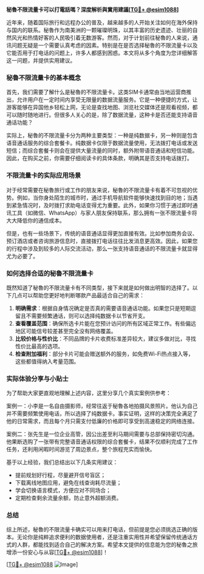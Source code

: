 **秘魯不限流量卡可以打電話嗎？深度解析與實用建議[[TG💪+ @esim1088](https://t.me/s/esim1088)]**

近年来，随着国际旅行和远程办公的普及，越来越多的人开始关注如何在海外保持与国内的联系。秘魯作为南美洲的一颗璀璨明珠，以其丰富的历史遗迹、壮丽的自然风光和热情好客的人民吸引着无数游客。然而，对于计划前往秘魯的人来说，通讯问题无疑是一个需要认真考虑的因素。特别是在是否选择秘魯的不限流量卡以及它能否用于打电话的问题上，许多人都感到困惑。本文将从多个角度为您详细解答这一问题，并提供实用建议。

### 秘魯不限流量卡的基本概念

首先，我们需要了解什么是秘魯的不限流量卡。这类SIM卡通常由当地运营商推出，允许用户在一定时间内享受无限量的数据流量服务。它是一种便捷的方式，让游客能够在异国他乡轻松上网，无论是查找地图、浏览社交媒体还是观看视频，都可以随时随地进行。但很多人关心的是，除了数据流量，这种卡是否还能支持语音通话功能？

实际上，秘魯的不限流量卡分为两种主要类型：一种是纯数据卡，另一种则是包含语音通话服务的综合套餐卡。纯数据卡仅限于数据流量使用，无法拨打电话或发送短信；而综合套餐卡则会在提供大量流量的同时，额外附带语音通话和短信功能。因此，在购买之前，你需要仔细阅读卡的具体条款，明确其是否支持电话拨打。

### 不限流量卡的实际应用场景

对于经常需要在秘魯旅行或工作的朋友来说，秘魯的不限流量卡有着不可忽视的优势。例如，当你身处陌生的城市时，通过手机导航软件能够快速找到目的地；当遇到紧急情况时，及时拨打求助电话变得尤为重要。此外，如果你习惯于通过即时通讯工具（如微信、WhatsApp）与家人朋友保持联系，那么拥有一张不限流量卡将大大降低你的通信成本。

但是，也有一些场景下，传统的语音通话显得更加直接有效。比如参加商务会议、预订酒店或者咨询旅游信息时，直接拨打电话往往比发消息更高效。因此，如果您的行程中涉及到较多的人际交流活动，那么一张支持语音通话的不限流量卡就显得尤为必要了。

### 如何选择合适的秘魯不限流量卡

既然知道了秘魯的不限流量卡有不同类型，接下来就是如何做出明智的选择了。以下几点可以帮助您更好地判断哪款产品最适合自己的需求：

1. **明确需求**：根据自身情况确定是否真的需要语音通话功能。如果您只是短期逗留且不需要频繁通话，则可以选择纯数据卡以节省开支。
2. **查看覆盖范围**：确保所选卡片能在您预计访问的所有区域正常工作。有些偏远地区可能信号较差甚至完全没有网络覆盖。
3. **比较价格与性价比**：不同品牌的卡片收费标准差异较大，建议多做对比，寻找性价比最高的选项。
4. **检查附加福利**：部分卡片可能会赠送额外的服务，如免费Wi-Fi热点接入等，这些都值得纳入考量范围。

### 实际体验分享与小贴士

为了帮助大家更直观地理解上述内容，这里分享几个真实案例供参考：

案例一：小李是一名自由摄影师，经常往返于秘魯各地拍摄风景照片。他认为自己并不需要频繁使用电话，所以选择了纯数据卡。事实证明，这样的决策完全满足了他的日常需求，而且每个月只需支付低廉的价格即可享受到高速稳定的网络连接。

案例二：张先生是一位企业高管，因公出差至利马期间需要与总部保持密切沟通。他果断选购了一张带有完整语音通话权限的综合套餐卡，结果不仅顺利完成了工作任务，还利用闲暇时间游览了周边景点，整个旅程充实而愉快。

基于以上经验，我们总结出以下几条实用建议：
- 提前规划好行程，尽量避开信号盲区；
- 下载离线地图应用，避免在线查询耗尽流量；
- 学会切换语言模式，方便应对不同场合；
- 定期检查剩余流量余额，防止意外超额消费。

### 总结

综上所述，秘魯的不限流量卡确实可以用来打电话，但前提是您必须挑选正确的版本。无论你是纯粹追求便利的数据使用者，还是注重实用性并希望保留传统通话方式的人群，都能找到适合自己的解决方案。希望本文提供的信息能为您的秘魯之旅增添一份安心与从容[[TG💪+ @esim1088](https://t.me/s/esim1088)]！

[[TG💪+ @esim1088](https://t.me/s/esim1088) ![Image](https://i.postimg.cc/4NQfJmqS/Snipaste-2025-05-13-00-14-12.png)]